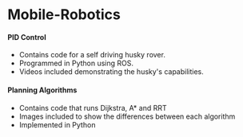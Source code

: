 # Mobile-Robotics

#### PID Control

- Contains code for a self driving husky rover. 
- Programmed in Python using ROS.
- Videos included demonstrating the husky's capabilities. 

#### Planning Algorithms

- Contains code that runs Dijkstra, A* and RRT
- Images included to show the differences between each algorithm
- Implemented in Python
